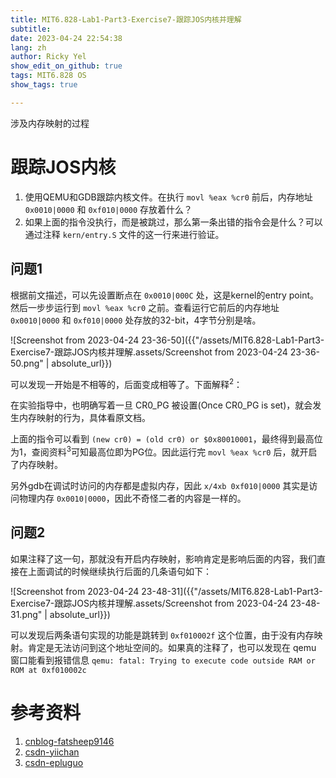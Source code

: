 ```yaml
---
title: MIT6.828-Lab1-Part3-Exercise7-跟踪JOS内核并理解
subtitle: 
date: 2023-04-24 22:54:38
lang: zh
author: Ricky Yel
show_edit_on_github: true
tags: MIT6.828 OS
show_tags: true

---
```

涉及内存映射的过程
<!--more-->

# 跟踪JOS内核

1. 使用QEMU和GDB跟踪内核文件。在执行 `movl %eax %cr0` 前后，内存地址 `0x0010|0000` 和 `0xf010|0000` 存放着什么？
2. 如果上面的指令没执行，而是被跳过，那么第一条出错的指令会是什么？可以通过注释 `kern/entry.S` 文件的这一行来进行验证。

## 问题1

根据前文描述，可以先设置断点在 `0x0010|000C` 处，这是kernel的entry point。然后一步步运行到 `movl %eax %cr0` 之前。查看运行它前后的内存地址 `0x0010|0000` 和 `0xf010|0000` 处存放的32-bit，4字节分别是啥。

![Screenshot from 2023-04-24 23-36-50]({{"/assets/MIT6.828-Lab1-Part3-Exercise7-跟踪JOS内核并理解.assets/Screenshot from 2023-04-24 23-36-50.png" | absolute_url}})

可以发现一开始是不相等的，后面变成相等了。下面解释<sup>2</sup>：

在实验指导中，也明确写着一旦 CR0_PG 被设置(Once CR0_PG is set)，就会发生内存映射的行为，具体看原文档。

上面的指令可以看到 `(new cr0) = (old cr0) or $0x80010001`，最终得到最高位为1，查阅资料<sup>3</sup>可知最高位即为PG位。因此运行完 `movl %eax %cr0` 后，就开启了内存映射。

另外gdb在调试时访问的内存都是虚拟内存，因此 `x/4xb 0xf010|0000` 其实是访问物理内存 `0x0010|0000`，因此不奇怪二者的内容是一样的。

## 问题2

如果注释了这一句，那就没有开启内存映射，影响肯定是影响后面的内容，我们直接在上面调试的时候继续执行后面的几条语句如下：

![Screenshot from 2023-04-24 23-48-31]({{"/assets/MIT6.828-Lab1-Part3-Exercise7-跟踪JOS内核并理解.assets/Screenshot from 2023-04-24 23-48-31.png" | absolute_url}})

可以发现后两条语句实现的功能是跳转到 `0xf010002f` 这个位置，由于没有内存映射。肯定是无法访问到这个地址空间的。如果真的注释了，也可以发现在 qemu 窗口能看到报错信息 `qemu: fatal: Trying to execute code outside RAM or ROM at 0xf010002c`

# 参考资料

1. [cnblog-fatsheep9146](https://www.cnblogs.com/fatsheep9146/p/5070145.html)
2. [csdn-yiichan](https://blog.csdn.net/Yichuan_Sun/article/details/105619178)
3. [csdn-epluguo](https://blog.csdn.net/epluguo/article/details/9260429)